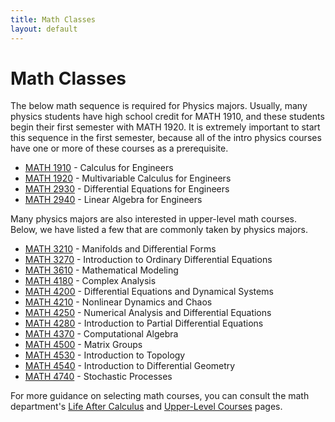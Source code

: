 ```yaml
---
title: Math Classes
layout: default
---
```

<link rel="stylesheet" href="/main.css">

# Math Classes

The below math sequence is required for Physics majors. Usually, many physics students have high school credit for MATH 1910, and these students begin their first semester with MATH 1920. It is extremely important to start this sequence in the first semester, because all of the intro physics courses have one or more of these courses as a prerequisite. 

- [MATH 1910](/classes/math/MATH1910.html) - Calculus for Engineers
- [MATH 1920](/classes/math/MATH1920.html) - Multivariable Calculus for Engineers
- [MATH 2930](/classes/math/MATH2930.html) - Differential Equations for Engineers
- [MATH 2940](/classes/math/MATH2940.html) - Linear Algebra for Engineers

Many physics majors are also interested in upper-level math courses. Below, we have listed a few that are commonly taken by physics majors.
- [MATH 3210](/classes/math/MATH3210.html) - Manifolds and Differential Forms
- [MATH 3270](/classes/math/MATH3270.html) - Introduction to Ordinary Differential Equations
- [MATH 3610](/classes/math/MATH3610.html) - Mathematical Modeling
- [MATH 4180](/classes/math/MATH4180.html) - Complex Analysis
- [MATH 4200](/classes/math/MATH4200.html) - Differential Equations and Dynamical Systems
- [MATH 4210](/classes/math/MATH4210.html) - Nonlinear Dynamics and Chaos
- [MATH 4250](/classes/math/MATH4250.html) - Numerical Analysis and Differential Equations
- [MATH 4280](/classes/math/MATH4280.html) - Introduction to Partial Differential Equations
- [MATH 4370](/classes/math/MATH4370.html) - Computational Algebra
- [MATH 4500](/classes/math/MATH4500.html) - Matrix Groups
- [MATH 4530](/classes/math/MATH4530.html) - Introduction to Topology
- [MATH 4540](/classes/math/MATH4540.html) - Introduction to Differential Geometry
- [MATH 4740](/classes/math/MATH4740.html) - Stochastic Processes

For more guidance on selecting math courses, you can consult the math department's [Life After Calculus](https://math.cornell.edu/life-after-calculus) and [Upper-Level Courses](https://math.cornell.edu/upper-level-courses) pages.
